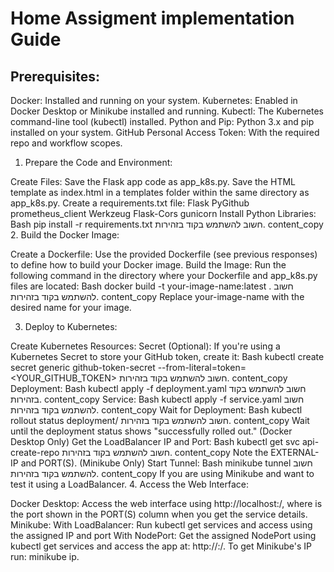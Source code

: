 # Home Assigment implementation Guide
## Prerequisites:

Docker: Installed and running on your system.
Kubernetes: Enabled in Docker Desktop or Minikube installed and running.
Kubectl: The Kubernetes command-line tool (kubectl) installed.
Python and Pip: Python 3.x and pip installed on your system.
GitHub Personal Access Token: With the required repo and workflow scopes.
1. Prepare the Code and Environment:

Create Files:
Save the Flask app code as app_k8s.py.
Save the HTML template as index.html in a templates folder within the same directory as app_k8s.py.
Create a requirements.txt file:
Flask
PyGithub
prometheus_client
Werkzeug
Flask-Cors
gunicorn
Install Python Libraries:
Bash
pip install -r requirements.txt
חשוב להשתמש בקוד בזהירות.
content_copy
2. Build the Docker Image:

Create a Dockerfile: Use the provided Dockerfile (see previous responses) to define how to build your Docker image.
Build the Image: Run the following command in the directory where your Dockerfile and app_k8s.py files are located:
Bash
docker build -t your-image-name:latest .
חשוב להשתמש בקוד בזהירות.
content_copy
Replace your-image-name with the desired name for your image.

3. Deploy to Kubernetes:

Create Kubernetes Resources:
Secret (Optional): If you're using a Kubernetes Secret to store your GitHub token, create it:
Bash
kubectl create secret generic github-token-secret --from-literal=token=<YOUR_GITHUB_TOKEN>
חשוב להשתמש בקוד בזהירות.
content_copy
Deployment:
Bash
kubectl apply -f deployment.yaml
חשוב להשתמש בקוד בזהירות.
content_copy
Service:
Bash
kubectl apply -f service.yaml
חשוב להשתמש בקוד בזהירות.
content_copy
Wait for Deployment:
Bash
kubectl rollout status deployment/<your-deployment-name>
חשוב להשתמש בקוד בזהירות.
content_copy
Wait until the deployment status shows "successfully rolled out."
(Docker Desktop Only) Get the LoadBalancer IP and Port:
Bash
kubectl get svc api-create-repo
חשוב להשתמש בקוד בזהירות.
content_copy
Note the EXTERNAL-IP and PORT(S).
(Minikube Only) Start Tunnel:
Bash
minikube tunnel
חשוב להשתמש בקוד בזהירות.
content_copy
If you are using Minikube and want to test it using a LoadBalancer.
4. Access the Web Interface:

Docker Desktop: Access the web interface using http://localhost:<PORT>/, where <PORT> is the port shown in the PORT(S) column when you get the service details.
Minikube:
With LoadBalancer: Run kubectl get services and access using the assigned IP and port
With NodePort: Get the assigned NodePort using kubectl get services and access the app at: http://<your-minikube-ip>:<NodePort>/. To get Minikube's IP run: minikube ip.

